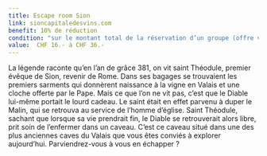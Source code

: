 ```yaml
---
title: Escape room Sion
link: sioncapitaledesvins.com
benefit: 10% de réduction
condition: "sur le montant total de la réservation d’un groupe (offre valable uniquement du lundi au jeudi)"
value:  CHF 16.- à CHF 36.-
---
```


La légende raconte qu’en l’an de
grâce 381, on vit saint Théodule,
premier évêque de Sion, revenir
de Rome. Dans ses bagages se
trouvaient les premiers sarments
qui donnèrent naissance à la
vigne en Valais et une cloche
offerte par le Pape. Mais ce
que l’on ne vit pas, c’est que le
Diable lui-même portait le lourd
cadeau. Le saint était en effet
parvenu à duper le Malin, qui se
retrouva au service de l’homme
d’église. Saint Théodule, sachant
que lorsque sa vie prendrait fin,
le Diable se retrouverait alors
libre, prit soin de l’enfermer dans
un caveau. C’est ce caveau situé
dans une des plus anciennes
caves du Valais que vous êtes
conviés à explorer aujourd’hui.
Parviendrez-vous à vous en
échapper ?
